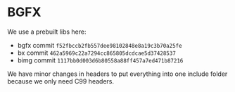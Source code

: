 # BGFX

We use a prebuilt libs here:

- bgfx commit `f52fbccb2fb557dee98102848e8a19c3b70a25fe`
- bx commit `462a5969c22a7294cc865805dcdcae5d37428537`
- bimg commit `1117bb0d003d6b80558a88ff457a7ed471b87216`

We have minor changes in headers to put everything into one include folder because we only need C99 headers.